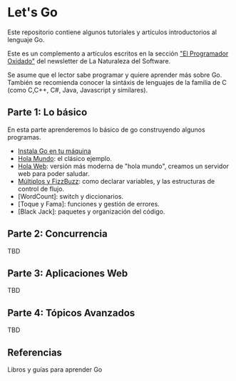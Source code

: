 # Let's Go

Este repositorio contiene algunos tutoriales y artículos introductorios al lenguaje Go.

Este es un complemento a artículos escritos en la sección ["El Programador Oxidado"](https://newsletter.lnds.net/s/el-programador-oxidado) del newsletter de La Naturaleza del Software.

Se asume que el lector sabe programar y quiere aprender más sobre Go. También se recomienda conocer la sintáxis de lenguajes de la familia de C (como C,C++, C#, Java, Javascript y similares).

## Parte 1: Lo básico

En esta parte aprenderemos lo básico de go construyendo algunos programas.

- [Instala Go en tu máquina](/parte-1/Instala.md)
- [Hola Mundo](/parte-1/HolaMundo.md): el clásico ejemplo.
- [Hola Web](/parte-1/HolaWeb.md): versión más moderna de "hola mundo", creamos un servidor web para poder saludar.
- [Múltiplos y FizzBuzz](/parte-1/Multiplos.md): como declarar variables, y las estructuras de control de flujo.
- [WordCount]: switch y diccionarios.
- [Toque y Fama]: funciones y gestión de errores.
- [Black Jack]: paquetes y organización del código.

## Parte 2: Concurrencia

TBD

## Parte 3: Aplicaciones Web

TBD

## Parte 4: Tópicos Avanzados

TBD

## Referencias

Libros y guías para aprender Go

